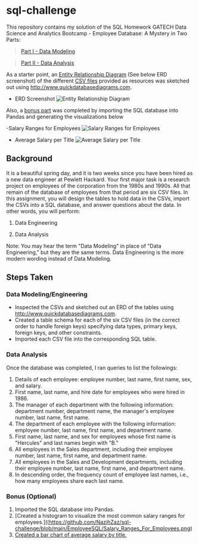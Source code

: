 # sql-challenge

This repository contains my solution of the SQL Homework GATECH Data Science and Analytics Bootcamp  - Employee Database: A Mystery in Two Parts:

> [Part I  - Data Modeling](https://github.com/NazihZaz/sql-challenge/blob/main/EmployeeSQL/data_engineering_schemata.sql)

> [Part II  - Data Analysis](https://github.com/NazihZaz/sql-challenge/blob/main/EmployeeSQL/data_analysis_queries.sql)

As a starter point, an [Entity Relationship Diagram](https://github.com/NazihZaz/sql-challenge/blob/main/EmployeeSQL/ERD.PNG) (See below ERD screenshot) of the different [CSV files](https://github.com/NazihZaz/sql-challenge/tree/main/Data) provided as resources was sketched out using http://www.quickdatabasediagrams.com.

- ERD Screenshot
![Entity Relationship Diagram](https://github.com/NazihZaz/sql-challenge/blob/main/EmployeeSQL/ERD.PNG)

Also, a [bonus part](https://github.com/NazihZaz/sql-challenge/blob/main/EmployeeSQL/Bonus.ipynb) was completed by importing the SQL database into Pandas and generating the visualizations below

-Salary Ranges for Employees
![Salary Ranges for Employees](https://github.com/NazihZaz/sql-challenge/blob/main/EmployeeSQL/Salary_Ranges_For_Employees.png)

- Average Salary per Title
![Average Salary per Title](https://github.com/NazihZaz/sql-challenge/blob/main/EmployeeSQL/Average_Salary_per_Title.png)
 
## Background

It is a beautiful spring day, and it is two weeks since you have been hired as a new data engineer at Pewlett Hackard. Your first major task is a research project on employees of the corporation from the 1980s and 1990s. All that remain of the database of employees from that period are six CSV files.
In this assignment, you will design the tables to hold data in the CSVs, import the CSVs into a SQL database, and answer questions about the data. In other words, you will perform:

1. Data Engineering

2. Data Analysis

Note: You may hear the term "Data Modeling" in place of "Data Engineering," but they are the same terms. Data Engineering is the more modern wording instead of Data Modeling.

## Steps Taken

### Data Modeling/Engineering

- Inspected the CSVs and sketched out an ERD of the tables using http://www.quickdatabasediagrams.com.
- Created a table schema for each of the six CSV files (in the correct order to handle foreign keys) specifying data types, primary keys, foreign keys, and other constraints.
- Imported each CSV file into the corresponding SQL table. 

### Data Analysis

Once the database was completed, I ran queries to list the followings:

1. Details of each employee: employee number, last name, first name, sex, and salary.
2. First name, last name, and hire date for employees who were hired in 1986.
3. The manager of each department with the following information: department number, department name, the manager's employee number, last name, first name.
4. The department of each employee with the following information: employee number, last name, first name, and department name.
5. First name, last name, and sex for employees whose first name is "Hercules" and last names begin with "B."
6. All employees in the Sales department, including their employee number, last name, first name, and department name.
7. All employees in the Sales and Development departments, including their employee number, last name, first name, and department name.
8. In descending order, the frequency count of employee last names, i.e., how many employees share each last name.

### Bonus (Optional)
1. Imported the SQL database into Pandas. 
2. [Created a histogram to visualize the most common salary ranges for employees.]((https://github.com/NazihZaz/sql-challenge/blob/main/EmployeeSQL/Salary_Ranges_For_Employees.png)
3. [Created a bar chart of average salary by title.](https://github.com/NazihZaz/sql-challenge/blob/main/EmployeeSQL/Average_Salary_per_Title.png)
